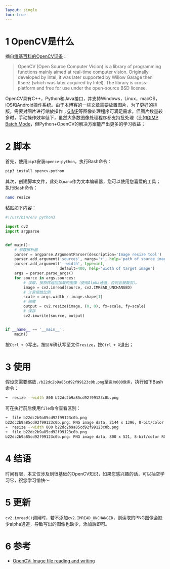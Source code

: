 ```yaml
---
layout: single
toc: true
---
```


# 1 OpenCV是什么

摘自[维基百科的OpenCV词条](https://en.wikipedia.org/wiki/OpenCV)：

> OpenCV (Open Source Computer Vision) is a library of programming functions mainly aimed at real-time computer vision. Originally developed by Intel, it was later supported by Willow Garage then Itseez (which was later acquired by Intel). The library is cross-platform and free for use under the open-source BSD license.

OpenCV具有C++，Python和Java接口，并支持Windows，Linux，macOS，iOS和Android操作系统。由于本博客的一些文章需要放置图片，为了更好的排版，需要对图片进行缩放操作；[GIMP](https://www.gimp.org/)等图像处理程序可满足需求，但图片数量较多时，手动操作效率低下，虽然大多数图像处理程序都支持批处理（比如[GIMP Batch Mode](https://www.gimp.org/tutorials/Basic_Batch/)，但Python+OpenCV的解决方案能产出更多的学习收益；

# 2 脚本

首先，使用`pip3`安装`opencv-python`，执行Bash命令：

```bash
pip3 install opencv-python
```

其次，创建脚本文件，此处以`nano`作为文本编辑器，您可以使用您喜爱的工具；执行Bash命令：

```bash
nano resize
```

粘贴如下内容：

```python
#!/usr/bin/env python3

import cv2
import argparse


def main():
    # 参数解析器
    parser = argparse.ArgumentParser(description='Image resize tool')
    parser.add_argument('sources', nargs='+', help='path of source image')
    parser.add_argument('--width', type=int,
                        default=400, help='width of target image')
    args = parser.parse_args()
    for source in args.sources:
        # 读取，按原样返回加载的图像（使用Alpha通道，否则会被裁剪）。
        image = cv2.imread(source, cv2.IMREAD_UNCHANGED)
        # 计算缩放比例
        scale = args.width / image.shape[1]
        # 缩放
        output = cv2.resize(image, (0, 0), fx=scale, fy=scale)
        # 保存
        cv2.imwrite(source, output)


if __name__ == '__main__':
    main()
```

按`Ctrl + O`写出，按`回车`确认写至文件`resize`，按`Ctrl + X`退出；

# 3 使用

假设您需要缩放`./b22dc2b9a85cd92f99123c0b.png`至`宽为600像素`，执行如下Bash命令：
```bash
➜  resize --width 800 b22dc2b9a85cd92f99123c0b.png
```

可在执行前后使用`file`命令查看区别：
```bash
➜  file b22dc2b9a85cd92f99123c0b.png 
b22dc2b9a85cd92f99123c0b.png: PNG image data, 2144 x 1396, 8-bit/color RGBA, non-interlaced
➜  resize --width 800 b22dc2b9a85cd92f99123c0b.png                                  
➜  file b22dc2b9a85cd92f99123c0b.png              
b22dc2b9a85cd92f99123c0b.png: PNG image data, 800 x 521, 8-bit/color RGBA, non-interlaced
```

# 4 结语
时间有限，本文仅涉及到很基础的OpenCV知识，如果您感兴趣的话，可以抽空学习它，祝您学习愉快～

# 5 更新
`cv2.imread()`调用时，若不添加`cv2.IMREAD_UNCHANGED`，则读取的PNG图像会缺少alpha通道，导致写出的图像也缺少，添加后即可。

# 6 参考

- [OpenCV: Image file reading and writing](https://docs.opencv.org/4.0.1/d4/da8/group__imgcodecs.html#gga61d9b0126a3e57d9277ac48327799c80aeddd67043ed0df14f9d9a4e66d2b0708)
